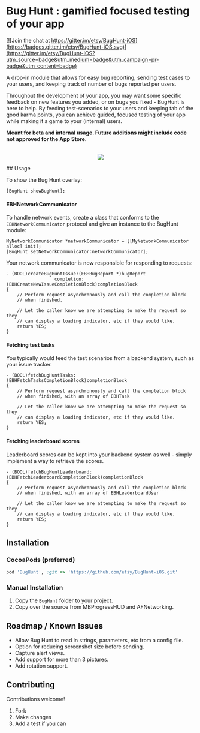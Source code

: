 # Bug Hunt : gamified focused testing of your app

[![Join the chat at https://gitter.im/etsy/BugHunt-iOS](https://badges.gitter.im/etsy/BugHunt-iOS.svg)](https://gitter.im/etsy/BugHunt-iOS?utm_source=badge&utm_medium=badge&utm_campaign=pr-badge&utm_content=badge)

A drop-in module that allows for easy bug reporting, sending test cases to your users, and keeping track of number of bugs reported per users.

Throughout the development of your app, you may want some specific feedback on new features you added, or on bugs you fixed - BugHunt is here to help. By feeding test-scenarios to your users and keeping tab of the good karma points, you can achieve guided, focused testing of your app while making it a game to your (internal) users.

**Meant for beta and internal usage. Future additions might include code not approved for the App Store.**

<p align="center">
<br />
<img src='bughunt.gif'/>
<br />
</p>
## Usage

To show the Bug Hunt overlay:

```objc
[BugHunt showBugHunt];
```

#### EBHNetworkCommunicator

To handle network events, create a class that conforms to the `EBHNetworkCommunicator` protocol and give an instance to the BugHunt module:

```objc
MyNetworkCommunicator *networkCommunicator = [[MyNetworkCommunicator alloc] init];
[BugHunt setNetworkCommunicator:networkCommunicator];
```

Your network communicator is now responsible for responding to requests:

```objc
- (BOOL)createBugHuntIssue:(EBHBugReport *)bugReport
                  completion:(EBHCreateNewIssueCompletionBlock)completionBlock
{
    // Perform request asynchronously and call the completion block
    // when finished.

    // Let the caller know we are attempting to make the request so they
    // can display a loading indicator, etc if they would like.
    return YES;
}
```

#### Fetching test tasks

You typically would feed the test scenarios from a backend system, such as your issue tracker.

```objc
- (BOOL)fetchBugHuntTasks:(EBHFetchTasksCompletionBlock)completionBlock
{
    // Perform request asynchronously and call the completion block
    // when finished, with an array of EBHTask

    // Let the caller know we are attempting to make the request so they
    // can display a loading indicator, etc if they would like.
    return YES;
}
```

#### Fetching leaderboard scores

Leaderboard scores can be kept into your backend system as well - simply implement a way to retrieve the scores.

```objc
- (BOOL)fetchBugHuntLeaderboard:(EBHFetchLeaderboardCompletionBlock)completionBlock
{
    // Perform request asynchronously and call the completion block
    // when finished, with an array of EBHLeaderboardUser

    // Let the caller know we are attempting to make the request so they
    // can display a loading indicator, etc if they would like.
    return YES;
}
```

## Installation

### CocoaPods (preferred)

```ruby
pod 'BugHunt', :git => 'https://github.com/etsy/BugHunt-iOS.git'
```

### Manual Installation

1. Copy the `BugHunt` folder to your project.
2. Copy over the source from MBProgressHUD and AFNetworking.

## Roadmap / Known Issues

* Allow Bug Hunt to read in strings, parameters, etc from a config file.
* Option for reducing screenshot size before sending.
* Capture alert views.
* Add support for more than 3 pictures.
* Add rotation support.

## Contributing

Contributions welcome!

1. Fork
2. Make changes
3. Add a test if you can
